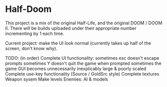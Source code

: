 # Half-Doom
This project is a mix of the original Half-Life, and the original DOOM / DOOM II.
There will be builds uploaded under their appropriate number incrementing by 1 each time.

Current project: make the UI look normal (currently takes up half of the screen, don't know why).

TODO: (in order)
Complete UI functionality:
  sometimes esc doesn't escape prompts
  sometimes Y doesn't quit the game when prompted
  sometimes the game GUI becomes unnecessarily inexplicably large & poorly scaled
Complete use-key functionality (Source / GoldSrc style)
Complete textures
Weapon sysem
Make levels
Enemies: AI & models
